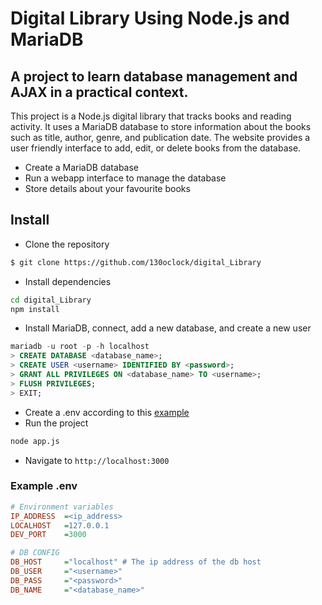 # Digital Library Using Node.js and MariaDB
## A project to learn database management and AJAX in a practical context.
This project is a Node.js digital library that tracks books and reading activity. It uses a MariaDB database to store information about the books such as title, author, genre, and publication date. The website provides a user friendly interface to add, edit, or delete books from the database.

- Create a MariaDB database
- Run a webapp interface to manage the database
- Store details about your favourite books

## Install
- Clone the repository
```bash
$ git clone https://github.com/130oclock/digital_Library
```
- Install dependencies
```bash
cd digital_Library
npm install
```
- Install MariaDB, connect, add a new database, and create a new user
~~~~sql
mariadb -u root -p -h localhost
> CREATE DATABASE <database_name>;
> CREATE USER <username> IDENTIFIED BY <password>;
> GRANT ALL PRIVILEGES ON <database_name> TO <username>;
> FLUSH PRIVILEGES;
> EXIT;
~~~~
- Create a .env according to this [example](#example-env)
- Run the project
```bash
node app.js
```
- Navigate to `http://localhost:3000`

### Example .env

```ini
# Environment variables
IP_ADDRESS  =<ip_address>
LOCALHOST   =127.0.0.1
DEV_PORT    =3000

# DB CONFIG
DB_HOST     ="localhost" # The ip address of the db host
DB_USER     ="<username>"
DB_PASS     ="<password>"
DB_NAME     ="<database_name>"
```